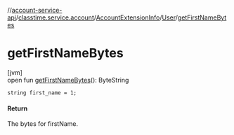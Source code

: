 //[account-service-api](../../../../index.md)/[classtime.service.account](../../index.md)/[AccountExtensionInfo](../index.md)/[User](index.md)/[getFirstNameBytes](get-first-name-bytes.md)

# getFirstNameBytes

[jvm]\
open fun [getFirstNameBytes](get-first-name-bytes.md)(): ByteString

`string first_name = 1;`

#### Return

The bytes for firstName.
